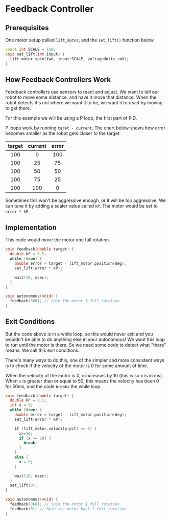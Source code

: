 # Feedback Controller 

## Prerequisites 
One motor setup called `lift_motor`, and the `set_lift()` function below. 
```cpp
const int SCALE = 120;
void set_lift(int input) {
  lift_motor.spin(fwd, input*SCALE, voltageUnits::mV);
}
```

## How Feedback Controllers Work
Feedback controllers use sensors to react and adjust.  We want to tell our robot to move some distance, and have it move that distance.  When the robot detects it's not where we want it to be, we want it to react by moving to get there.  

For this example we will be using a P loop, the first part of PID.  

P loops work by running `taret - current`.  The chart below shows how error becomes smaller as the robot gets closer to the target. 

| target  | current | error |
| :---:   |  :----: | :---: |
| 100     | 0       | 100   |
| 100     | 25      | 75    |
| 100     | 50      | 50    |
| 100     | 75      | 25    |
| 100     | 100     | 0     |

Sometimes this won't be aggressive enough, or it will be too aggressive.  We can tune it by adding a scaler value called `kP`.  The motor would be set to `error * kP`.  

## Implementation
This code would move the motor one full rotation.  
```cpp
void feedback(double target) {
  double kP = 0.5;
  while (true) {
    double error = target - lift_motor.position(deg);
    set_lift(error * kP);

    wait(10, msec);
  }
}

void autonomous(void) {
  feedback(360); // Spin the motor 1 full rotation
}
```

## Exit Conditions
But the code above is in a while loop, so this would never exit and you wouldn't be able to do anything else in your autonomous!  We want this loop to run until the motor is there.  So we need some code to detect what "there" means.  We call this exit conditions. 

There's many ways to do this, one of the simpler and more consistent ways is to check if the velocity of the motor is 0 for some amount of time.  

When the velocity of the motor is 0, `x` increases by 10 (this is so x is in ms).  When `x` is greater than or equal to 50, this means the velocity has been 0 for 50ms, and the code `breaks` the while loop.  

```cpp
void feedback(double target) {
  double kP = 0.5;
  int x = 0;
  while (true) {
    double error = target - lift_motor.position(deg);
    set_lift(error * kP);

    if (lift_motor.velocity(pct) == 0) {
      x+=10;
      if (x >= 50) {
        break;
      }
    } 
    else {
      x = 0;
    }

    wait(10, msec);
  }
  set_lift(0);
}

void autonomous(void) {
  feedback(360); // Spin the motor 1 full rotation
  feedback(0); // Spin the motor back 1 full rotation
}
```
